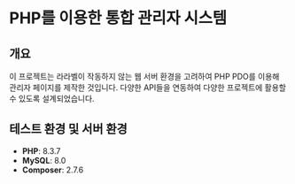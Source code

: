 # PHP를 이용한 통합 관리자 시스템

## 개요
이 프로젝트는 라라벨이 작동하지 않는 웹 서버 환경을 고려하여 PHP PDO를 이용해 관리자 페이지를 제작한 것입니다. 다양한 API들을 연동하여 다양한 프로젝트에 활용할 수 있도록 설계되었습니다.

## 테스트 환경 및 서버 환경
- **PHP**: 8.3.7
- **MySQL**: 8.0
- **Composer**: 2.7.6

